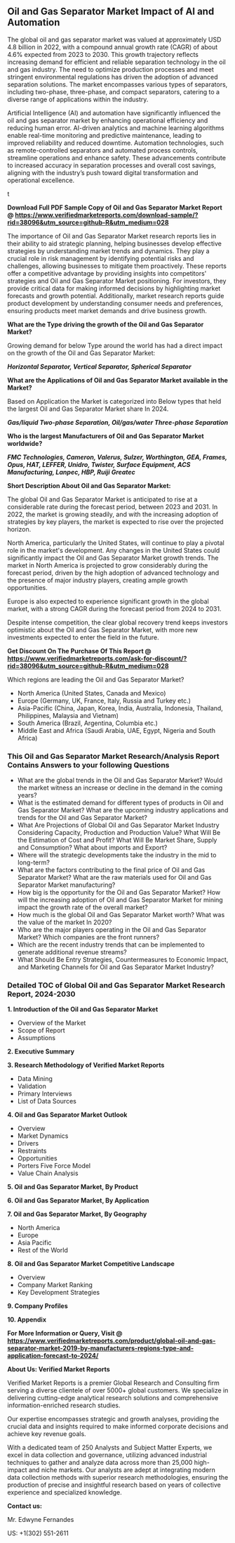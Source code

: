 <h2>Oil and Gas Separator Market Impact of AI and Automation</h2><p>The global oil and gas separator market was valued at approximately USD 4.8 billion in 2022, with a compound annual growth rate (CAGR) of about 4.6% expected from 2023 to 2030. This growth trajectory reflects increasing demand for efficient and reliable separation technology in the oil and gas industry. The need to optimize production processes and meet stringent environmental regulations has driven the adoption of advanced separation solutions. The market encompasses various types of separators, including two-phase, three-phase, and compact separators, catering to a diverse range of applications within the industry.</p><p>Artificial Intelligence (AI) and automation have significantly influenced the oil and gas separator market by enhancing operational efficiency and reducing human error. AI-driven analytics and machine learning algorithms enable real-time monitoring and predictive maintenance, leading to improved reliability and reduced downtime. Automation technologies, such as remote-controlled separators and automated process controls, streamline operations and enhance safety. These advancements contribute to increased accuracy in separation processes and overall cost savings, aligning with the industry’s push toward digital transformation and operational excellence.</p>t</p><p id="" class=""><strong>Download Full PDF Sample Copy of Oil and Gas Separator Market Report @ <a href="https://www.verifiedmarketreports.com/download-sample/?rid=38096&utm_source=github-R&utm_medium=028" target="_blank">https://www.verifiedmarketreports.com/download-sample/?rid=38096&utm_source=github-R&utm_medium=028</a></strong></p><p>The importance of&nbsp;Oil and Gas Separator Market research reports lies in their ability to aid strategic planning, helping businesses develop effective strategies by understanding market trends and dynamics. They play a crucial role in risk management by identifying potential risks and challenges, allowing businesses to mitigate them proactively. These reports offer a competitive advantage by providing insights into competitors' strategies and Oil and Gas Separator Market positioning. For investors, they provide critical data for making informed decisions by highlighting market forecasts and growth potential. Additionally, market research reports guide product development by understanding consumer needs and preferences, ensuring products meet market demands and drive business growth.</p><p><strong>What are the&nbsp;Type driving the growth of the Oil and Gas Separator Market?</strong></p><p id="" class="">Growing demand for below Type around the world has had a direct impact on the growth of the Oil and Gas Separator Market:</p><em><strong>Horizontal Separator, Vertical Separator, Spherical Separator</strong></em></p><strong>What are the&nbsp;Applications&nbsp;of Oil and Gas Separator Market available in the Market?</strong></p><p id="" class="">Based on Application the Market is categorized into Below types that held the largest Oil and Gas Separator Market share In 2024.</p><em><strong>Gas/liquid Two-phase Separation, Oil/gas/water Three-phase Separation</strong></em></p><strong>Who is the largest Manufacturers of Oil and Gas Separator Market worldwide?</strong></p><p><em><strong>FMC Technologies, Cameron, Valerus, Sulzer, Worthington, GEA, Frames, Opus, HAT, LEFFER, Unidro, Twister, Surface Equipment, ACS Manufacturing, Lanpec, HBP, Ruiji Greatec</strong></em></p><p id="" class=""><strong>Short Description About Oil and Gas Separator Market:</strong></p><p>The global Oil and Gas Separator Market is anticipated to rise at a considerable rate during the forecast period, between 2023 and 2031. In 2022, the market is growing steadily, and with the increasing adoption of strategies by key players, the market is expected to rise over the projected horizon.</p><p>North America, particularly the United States, will continue to play a pivotal role in the market's development. Any changes in the United States could significantly impact the Oil and Gas Separator Market growth trends. The market in North America is projected to grow considerably during the forecast period, driven by the high adoption of advanced technology and the presence of major industry players, creating ample growth opportunities.</p><p>Europe is also expected to experience significant growth in the global market, with a strong CAGR during the forecast period from 2024 to 2031.</p><p>Despite intense competition, the clear global recovery trend keeps investors optimistic about the Oil and Gas Separator Market, with more new investments expected to enter the field in the future.</p><p id="" class=""><strong>Get Discount On The Purchase Of This Report @ <a href="https://www.verifiedmarketreports.com/ask-for-discount/?rid=38096&utm_source=github-R&utm_medium=028" target="_blank">https://www.verifiedmarketreports.com/ask-for-discount/?rid=38096&utm_source=github-R&utm_medium=028</a></strong></p>Which regions are leading the Oil and Gas Separator Market?</p><ul><li>North America (United States, Canada and Mexico)</li><li>Europe (Germany, UK, France, Italy, Russia and Turkey etc.)</li><li>Asia-Pacific (China, Japan, Korea, India, Australia, Indonesia, Thailand, Philippines, Malaysia and Vietnam)</li><li>South America (Brazil, Argentina, Columbia etc.)</li><li>Middle East and Africa (Saudi Arabia, UAE, Egypt, Nigeria and South Africa)</li></ul><h3 id="" class="">This Oil and Gas Separator Market Research/Analysis Report Contains Answers to your following Questions</h3><ul><li>What are the global trends in the Oil and Gas Separator Market? Would the market witness an increase or decline in the demand in the coming years?</li><li>What is the estimated demand for different types of products in Oil and Gas Separator Market? What are the upcoming industry applications and trends for the Oil and Gas Separator Market?</li><li>What Are Projections of Global Oil and Gas Separator Market Industry Considering Capacity, Production and Production Value? What Will Be the Estimation of Cost and Profit? What Will Be Market Share, Supply and Consumption? What about imports and Export?</li><li>Where will the strategic developments take the industry in the mid to long-term?</li><li>What are the factors contributing to the final price of Oil and Gas Separator Market? What are the raw materials used for Oil and Gas Separator Market manufacturing?</li><li>How big is the opportunity for the Oil and Gas Separator Market? How will the increasing adoption of Oil and Gas Separator Market for mining impact the growth rate of the overall market?</li><li>How much is the global Oil and Gas Separator Market worth? What was the value of the market In 2020?</li><li>Who are the major players operating in the Oil and Gas Separator Market? Which companies are the front runners?</li><li>Which are the recent industry trends that can be implemented to generate additional revenue streams?</li><li>What Should Be Entry Strategies, Countermeasures to Economic Impact, and Marketing Channels for Oil and Gas Separator Market Industry?</li></ul><h3 id="" class="">Detailed TOC of Global Oil and Gas Separator Market Research Report, 2024-2030</h3><p id="" class=""><strong>1. Introduction of the Oil and Gas Separator Market</strong></p><ul><li>Overview of the Market</li><li>Scope of Report</li><li>Assumptions</li></ul><p id="" class=""><strong>2. Executive Summary</strong></p><p id="" class=""><strong>3. Research Methodology of Verified Market Reports</strong></p><ul><li>Data Mining</li><li>Validation</li><li>Primary Interviews</li><li>List of Data Sources</li></ul><p id="" class=""><strong>4. Oil and Gas Separator Market Outlook</strong></p><ul><li>Overview</li><li>Market Dynamics</li><li>Drivers</li><li>Restraints</li><li>Opportunities</li><li>Porters Five Force Model</li><li>Value Chain Analysis</li></ul><p id="" class=""><strong>5. Oil and Gas Separator Market, By Product</strong></p><p id="" class=""><strong>6. Oil and Gas Separator Market, By Application</strong></p><p id="" class=""><strong>7. Oil and Gas Separator Market, By Geography</strong></p><ul><li>North America</li><li>Europe</li><li>Asia Pacific</li><li>Rest of the World</li></ul><p id="" class=""><strong>8. Oil and Gas Separator Market Competitive Landscape</strong></p><ul><li>Overview</li><li>Company Market Ranking</li><li>Key Development Strategies</li></ul><p id="" class=""><strong>9. Company Profiles</strong></p><p id="" class=""><strong>10. Appendix</strong></p><p id="" class=""><strong>For More Information or Query, Visit @ <a href="https://www.verifiedmarketreports.com/product/global-oil-and-gas-separator-market-2019-by-manufacturers-regions-type-and-application-forecast-to-2024/" target="_blank">https://www.verifiedmarketreports.com/product/global-oil-and-gas-separator-market-2019-by-manufacturers-regions-type-and-application-forecast-to-2024/</a></strong></p><p id="" class=""><strong>About Us: Verified Market Reports</strong></p><p id="" class="">Verified Market Reports is a premier Global Research and Consulting firm serving a diverse clientele of over 5000+ global customers. We specialize in delivering cutting-edge analytical research solutions and comprehensive information-enriched research studies.</p><p id="" class="">Our expertise encompasses strategic and growth analyses, providing the crucial data and insights required to make informed corporate decisions and achieve key revenue goals.</p><p id="" class="">With a dedicated team of 250 Analysts and Subject Matter Experts, we excel in data collection and governance, utilizing advanced industrial techniques to gather and analyze data across more than 25,000 high-impact and niche markets. Our analysts are adept at integrating modern data collection methods with superior research methodologies, ensuring the production of precise and insightful research based on years of collective experience and specialized knowledge.</p><p id="" class=""><strong>Contact us:</strong></p><p id="" class="">Mr. Edwyne Fernandes</p><p id="" class="">US: +1(302) 551-2611</p>